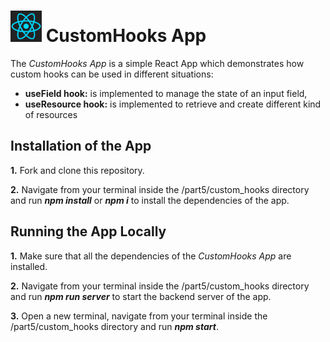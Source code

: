 <h1>
<img src="https://raw.githubusercontent.com/katerina-tziala/fullstackopen2019/master/documentation_images/react_logo.png" alt="react logo" width="50" height="50">
CustomHooks App<br/>
</h1>

The *CustomHooks App* is a simple React App which demonstrates how custom hooks can be used in different situations:

* **useField hook:** is implemented to manage the state of an input field,
* **useResource hook:** is implemented to retrieve and create different kind of resources
 

## Installation of the App

**1.** Fork and clone this repository.

**2.** Navigate from your terminal inside the /part5/custom_hooks directory and run ***npm install*** or ***npm i*** to install the dependencies of the app.

## Running the App Locally

**1.** Make sure that all the dependencies of the *CustomHooks App* are installed.

**2.** Navigate from your terminal inside the /part5/custom_hooks directory and run ***npm run server*** to start the backend server of the app.

**3.** Open a new terminal, navigate from your terminal inside the /part5/custom_hooks directory and run ***npm start***.
